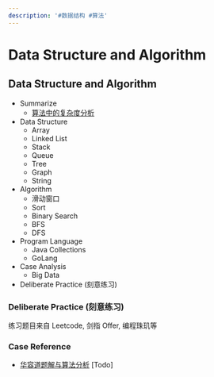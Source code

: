 ```yaml
---
description: '#数据结构 #算法'
---
```


# Data Structure and Algorithm

## Data Structure and Algorithm

* Summarize
  * [算法中的复杂度分析](summarize/suan-fa-zhong-de-fu-za-du-fen-xi.md)
* Data Structure
  * Array
  * Linked List
  * Stack
  * Queue
  * Tree
  * Graph
  * String
* Algorithm
  * 滑动窗口
  * Sort
  * Binary Search
  * BFS
  * DFS
* Program Language
  * Java Collections
  * GoLang
* Case Analysis
  * Big Data
* Deliberate Practice \(刻意练习\)

### Deliberate Practice \(刻意练习\)

练习题目来自 Leetcode, 剑指 Offer, 编程珠玑等

### Case Reference

* [华容道题解与算法分析](http://blog.lzh.today/klotski-solver/)  \[Todo\] 

